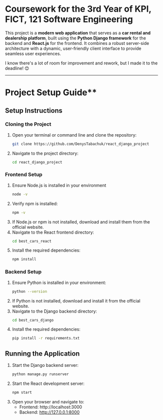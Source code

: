 # Coursework for the 3rd Year of KPI, FICT, 121 Software Engineering

This project is a **modern web application** that serves as a **car rental and dealership platform**, built using the **Python Django framework** for the backend and **React.js** for the frontend. It combines a robust server-side architecture with a dynamic, user-friendly client interface to provide seamless user experiences.

I know there's a lot of room for improvement and rework, but I made it to the deadline! 😊

---


# Project Setup Guide**

## **Setup Instructions**

### **Cloning the Project**
1. Open your terminal or command line and clone the repository:
    ```bash
    git clone https://github.com/DenysTabachuk/react_django_project
3. Navigate to the project directory:
   ```bash
   cd react_django_project
### Frontend Setup
1. Ensure Node.js is installed in your environment
   ```bash
   node -v
3. Verify npm is installed:
   ```bash
   npm -v
5. If Node.js or npm is not installed, download and install them from the official website.
6. Navigate to the React frontend directory:
   ```bash
   cd best_cars_react
8. Install the required dependencies:
   ```bash
   npm install

### Backend Setup
1. Ensure Python is installed in your environment:
   ```bash
   python --version
2. If Python is not installed, download and install it from the official website.
3. Navigate to the Django backend directory:
     ```bash
     cd best_cars_django
4. Install the required dependencies:
    ```bash
    pip install -r requirements.txt

## Running the Application
1. Start the Django backend server:
   ```bash
   python manage.py runserver
3. Start the React development server:
   ```bash
   npm start
5. Open your browser and navigate to:
   - Frontend: http://localhost:3000
   - Backend: http://127.0.0.1:8000

